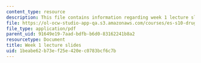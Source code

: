 ```yaml
---
content_type: resource
description: This file contains information regarding week 1 lecture slides.
file: https://ol-ocw-studio-app-qa.s3.amazonaws.com/courses/es-s10-drugs-and-the-brain-spring-2013/1beabe62b73ef25e420ec0783bcf6c7b_MITES_S10S13_Week1.pdf
file_type: application/pdf
parent_uid: 91649e19-7aad-bdfb-b6d0-83162241b8a2
resourcetype: Document
title: Week 1 lecture slides
uid: 1beabe62-b73e-f25e-420e-c0783bcf6c7b
---
```

